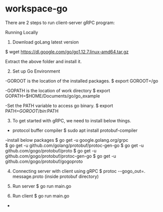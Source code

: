 # workspace-go
There are 2 steps to run client-server gRPC program:

Running Locally

1. Download goLang latest version 

$ wget https://dl.google.com/go/go1.12.7.linux-amd64.tar.gz

Extract the above folder and install it.

2. Set up Go Environment

-GOROOT is the location of the installed packages.
$ export GOROOT=/go

-GOPATH is the location of work directory
$ export GOPATH=$HOME/Documents/go/go_example

-Set the PATH variable to access go binary.
$ export PATH=$GOROOT/bin:$PATH

3. To get started with gRPC, we need to install below things.

- protocol buffer compiler
$ sudo apt install protobuf-compiler

-install below packages
$ go get -u google.golang.org/grpc   
$ go get -u github.com/golang/protobuf/protoc-gen-go
$ go get -u github.com/gogo/protobuf/proto
$ go get -u github.com/gogo/protobuf/protoc-gen-go
$ go get -u github.com/gogo/protobuf/gogoproto

4. Connecting server with client using gRPC
$ protoc --gogo_out=. message.proto (inside protobuf directory)

5. Run server
$ go run main.go

6. Run client
$ go run main.go



-










